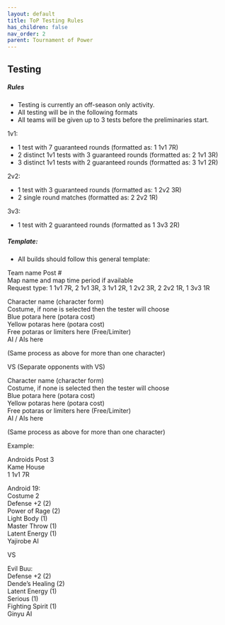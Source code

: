```yaml
---
layout: default
title: ToP Testing Rules
has_children: false
nav_order: 2
parent: Tournament of Power
---
```


## Testing

##### Rules


* Testing is currently an off-season only activity.
* All testing will be in the following formats
* All teams will be given up to 3 tests before the preliminaries start.

1v1:

* 1 test with 7 guaranteed rounds (formatted as: 1 1v1 7R)
* 2 distinct 1v1 tests with 3 guaranteed rounds (formatted as: 2 1v1 3R)
* 3 distinct 1v1  tests with 2 guaranteed rounds (formatted as: 3 1v1 2R)

2v2:

* 1 test with 3 guaranteed rounds (formatted as: 1 2v2 3R)
* 2 single round matches (formatted as: 2 2v2 1R)

3v3:

*  1 test with 2 guaranteed rounds (formatted as 1 3v3 2R)


##### Template:

* All builds should follow this general template: 

Team name Post #
<br />Map name and map time period if available
<br />Request type: 1 1v1 7R, 2 1v1 3R, 3 1v1 2R, 1 2v2 3R, 2 2v2 1R, 1 3v3 1R

Character name (character form)
<br />Costume, if none is selected then the tester will choose
<br />Blue potara here (potara cost)
<br />Yellow potaras here (potara cost)
<br />Free potaras or limiters here (Free/Limiter)
<br />AI / AIs here

(Same process as above for more than one character)

VS (Separate opponents with VS)

Character name (character form)
<br />Costume, if none is selected then the tester will choose
<br />Blue potara here (potara cost)
<br />Yellow potaras here (potara cost)
<br />Free potaras or limiters here (Free/Limiter)
<br />AI / AIs here

(Same process as above for more than one character)

Example:

Androids Post 3
<br />Kame House
<br />1 1v1 7R

Android 19:
<br />Costume 2
<br />Defense +2 (2)
<br />Power of Rage (2)
<br />Light Body (1)
<br />Master Throw (1)
<br />Latent Energy (1)
<br />Yajirobe AI 

VS

Evil Buu:
<br />Defense +2 (2)
<br />Dende’s Healing (2)
<br />Latent Energy (1)
<br />Serious (1)
<br />Fighting Spirit (1)
<br />Ginyu AI
